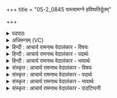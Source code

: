 +++
title = "05-2_0845 यस्त्वामग्ने हविष्पतिर्दूतम्"

+++
<details><summary>पदपाठः</summary>

यः꣢। त्वाम्। अ꣣ग्ने। हवि꣡ष्प꣢तिः। ह꣣विः꣢। प꣣तिः। दूत꣢म्। दे꣣व। सपर्य꣡ति꣢। त꣡स्य꣢꣯। स्म꣣। प्राविता꣢। प्र꣣। आविता꣣। भव। ८४५।
</details>

<details><summary>अधिमन्त्रम् (VC)</summary>

- अग्निः
- मेधातिथिः काण्वः
- गायत्री
- षड्जः
</details>

<details><summary>हिन्दी : आचार्य रामनाथ वेदालंकार - विषयः</summary>

अगले मन्त्र में पुनः परमात्मा और यज्ञ का विषय वर्णित करते हैं।
</details>

<details><summary>हिन्दी : आचार्य रामनाथ वेदालंकार - पदार्थः</summary>

पदार्थान्वय -  प्रथम—परमात्मा के पक्ष में। हे (देव) स्वतः प्रकाशमान, सबके प्रकाशक, दानादि गुणों से युक्त, सर्वान्तर्यामी (अग्ने) अग्रनायक जगदीश्वर ! (यः) जो (हविष्पतिः) हवियों का स्वामी अर्थात् अपनी हवि देकर तेरी उपासना करनेवाला मनुष्य (दूतम्) दुर्गुण, दुर्व्यसन, दुःख आदियों को दग्ध करनेवाले (त्वा) तुझ परमात्मा की (सपर्यति) उपासना करता है, (तस्य) उस उपासक का तू (प्राविता) प्रकृष्ट रक्षक (भव स्म) हो जा ॥ द्वितीय—यज्ञ के पक्ष में। हे (देव) प्रकाशमान, प्रकाशक गतिमय ज्वालाओंवाले यज्ञाग्नि ! (यः) जो (हविष्पतिः) होम के योग्य सुगन्धित, मधुर, पुष्टिप्रद तथा आरोग्यप्रद द्रव्यों का स्वामी याज्ञिक जन (दूतम्) रोग, आलस्य आदियों को दग्ध करनेवाले (त्वा) तेरी (सपर्यति) यज्ञानुष्ठान द्वारा सेवा करता है, (तस्य) उस याज्ञिक मनुष्य का तू (प्राविता) प्रकृष्ट रक्षक (भव स्म) हो जा ॥२॥ इस मन्त्र में श्लेषालङ्कार है ॥२॥
</details>

<details><summary>हिन्दी : आचार्य रामनाथ वेदालंकार - भावार्थः</summary>

भावार्थ -  जैसे उपासना किया गया परमेश्वर उपासक के दुर्गुण आदि को दग्ध करके उसे सन्मार्ग पर चलाकर उसकी रक्षा करता है,वैसे ही आरोग्य आदि करनेवाले द्रव्यों से होम किया गया यज्ञाग्नि यजमान को आरोग्य आदि प्राप्त कराकर उसका बहुत उपकार करता है ॥२॥
</details>

<details><summary>संस्कृत : आचार्य रामनाथ वेदालंकार - विषयः</summary>

अथ पुनरपि परमात्मयज्ञयोर्विषयो वर्ण्यते।
</details>

<details><summary>संस्कृत : आचार्य रामनाथ वेदालंकार - पदार्थः</summary>

पदार्थान्वय -  प्रथमः—परमात्मपरः। हे (देव) स्वतः प्रकाशमान, सर्वप्रकाशक, दानादिगुणयुक्त, सर्वान्तर्यामिन् (अग्ने) अग्रणीः जगदीश्वर ! (यः हविष्पतिः) हविषां पतिः स्वामी, आत्मानं हविष्कृत्वा तवोपासको जनः (दूतम्) दुर्गुणदुर्व्यसनदुःखादीनाम् उपतापकम्। [यो दुनोति उपतपति स दूतः। ‘दुतनिभ्यां दीर्घश्च उ० ३।९०’ इत्यनेन टुदु उपतापे इति धातोः क्त प्रत्ययो धातोर्दीर्घश्च।] (त्वा) त्वां परमात्मानम् (सपर्यति) उपास्ते (तस्य) उपासकस्य, त्वम् (प्राविता) प्रकर्षेण रक्षकः (भव स्म) जायस्व। [स्म इति अवश्यार्थे स्पष्टार्थे वा] ॥ द्वितीयः—यज्ञपरः। हे (देव) प्रकाशमान प्रकाशक (अग्ने) गतिमयज्वाल यज्ञवह्न ! (यः हविष्पतिः) हविषां होतुं योग्यानां सुगन्धिमिष्टपुष्ट्यारोग्यकराणां द्रव्याणां पतिः स्वामी याज्ञिको जनः (दूतम्) रोगाऽऽलस्यादीनामुपतापकम् (त्वा) त्वां यज्ञवह्निम् (सपर्यति) यज्ञानुष्ठानेन परिचरति (तस्य) याज्ञिकजनस्य, त्वम् (प्राविता) प्रकर्षेण रक्षकः (भव स्म) जायस्व ॥२॥२ अत्र श्लेषालङ्कारः ॥२॥
</details>

<details><summary>संस्कृत : आचार्य रामनाथ वेदालंकार - भावार्थः</summary>

भावार्थ -  यथोपासितः परमेश्वर उपासकस्य दुर्गुणादीनि दग्ध्वा तं सन्मार्गे प्रवर्त्य रक्षति,तथैवारोग्यादिकरैर्द्रव्यैर्हुतो यज्ञवह्निर्यजमानमारोग्यादिप्रापणेन बहूपकरोति ॥२॥
</details>

<details><summary>संस्कृत : आचार्य रामनाथ वेदालंकार - पादटिप्पनी</summary>

टिप्पनी -   १. ऋ० १।१२।८। २. ऋग्भाष्ये दयानन्दर्षिर्मन्त्रमिमं परमेश्वरपक्षे यानयन्त्रादिषु भौतिकाग्निप्रयोगविषये च व्याख्यातवान् ॥
</details>
